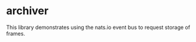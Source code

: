 archiver
=========

This library demonstrates using the nats.io event bus to request storage of frames.

